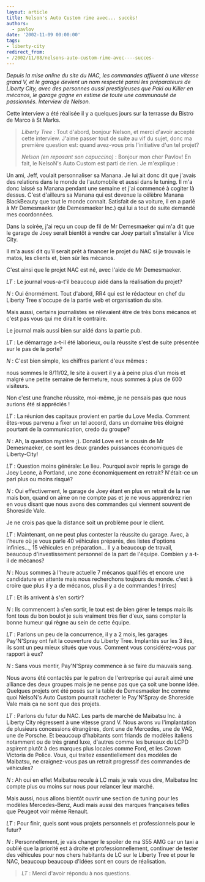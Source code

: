 ```yaml
---
layout: article
title: Nelson's Auto Custom rime avec... succès!
authors:
  - pavlov
date: '2002-11-09 00:00:00'
tags:
- liberty-city
redirect_from:
- /2002/11/08/nelsons-auto-custom-rime-avec----succes-
---
```


_Depuis la mise online du site du NAC, les commandes affluent à une vitesse grand V, et le garage devient un nom respecté parmi les préparateurs de Liberty City, avec des personnes aussi prestigieuses que Paki ou Killer en mécanos, le garage gagne en estime de toute une communauté de passionnés. Interview de Nelson._

Cette interview a été réalisée il y a quelques jours sur la terrasse du Bistro de Marco à St Marks.

> _Liberty Tree_ : Tout d'abord, bonjour Nelson, et merci d'avoir accepté cette interview. J'aime passer tout de suite au vif du sujet, donc ma première question est: quand avez-vous pris l'initiative d'un tel projet?
> 
> _Nelson (en reposant son capuccino)_ : Bonjour mon cher Pavlov! En fait, le NelsoN's Auto Custom est parti de rien. Je m'explique :

Un ami, Jeff, voulait personnaliser sa Manana. Je lui ait donc dit que j'avais des relations dans le monde de l'automobile et aussi dans le tuning. Il m'a donc laissé sa Manana pendant une semaine et j'ai commencé à cogiter là dessus. C'est d'ailleurs sa Manana qui est devenue la célèbre Manana BlackBeauty que tout le monde connait. Satisfait de sa voiture, il en a parlé à Mr Demesmaeker (de Demesmaeker Inc.) qui lui a tout de suite demandé mes coordonnées.

> 

Dans la soirée, j'ai reçu un coup de fil de Mr Demesmaeker qui m'a dit que le garage de Joey serait bientôt à vendre car Joey partait s'installer à Vice City.

> 

Il m'a aussi dit qu'il serait prêt à financer le projet du NAC si je trouvais le matos, les clients et, bien sûr les mécanos.

> 

C'est ainsi que le projet NAC est né, avec l'aide de Mr Demesmaeker.

> 

_LT_ : Le journal vous-a-t'il beaucoup aidé dans la réalisation du projet?

> 

_N_ : Oui énormément. Tout d'abord, RR4 qui est le rédacteur en chef du Liberty Tree s'occupe de la partie web et organisation du site.

> 

Mais aussi, certains journalistes se rélevaient être de très bons mécanos et c'est pas vous qui me dirait le contraire.

> 

Le journal mais aussi bien sur aidé dans la partie pub.

> 

_LT_ : Le démarrage a-t-il été laborieux, ou la réussite s'est de suite présentée sur le pas de la porte?

> 

_N_ : C'est bien simple, les chiffres parlent d'eux mêmes :

> 

nous sommes le 8/11/02, le site à ouvert il y a à peine plus d'un mois et malgré une petite semaine de fermeture, nous sommes à plus de 600 visiteurs.

> 

Non c'est une franche réussite, moi-même, je ne pensais pas que nous aurions été si appréciés !

> 

_LT_ : La réunion des capitaux provient en partie du Love Media. Comment êtes-vous parvenu a fixer un tel accord, dans un domaine très éloigné pourtant de la communication, credo du groupe?

> 

_N_ : Ah, la question mystère ;). Donald Love est le cousin de Mr Demesmaeker, ce sont les deux grandes puissances économiques de Liberty-City!

> 

_LT_ : Question moins générale: Le lieu. Pourquoi avoir repris le garage de Joey Leone, à Portland, une zone économiquement en retrait? N'était-ce un pari plus ou moins risqué?

> 

_N_ : Oui effectivement, le garage de Joey étant en plus en retrait de la rue mais bon, quand on aime on ne compte pas et je ne vous apprendrez rien en vous disant que nous avons des commandes qui viennent souvent de Shoreside Vale.

> 

Je ne crois pas que la distance soit un problème pour le client.

> 

_LT_ : Maintenant, on ne peut plus contester la réussite du garage. Avec, à l'heure où je vous parle 40 véhicules préparés, des listes d'options infinies..., 15 véhicules en préparation... Il y a beaucoup de travail, beaucoup d'investissement personnel de la part de l'équipe. Combien y a-t-il de mécanos?

> 

_N_ : Nous sommes à l'heure actuelle 7 mécanos qualifiés et encore une candidature en attente mais nous recherchons toujours du monde. c'est à croire que plus il y a de mécanos, plus il y a de commandes ! (rires)

> 

_LT_ : Et ils arrivent à s'en sortir?

> 

_N_ : Ils commencent à s'en sortir, le tout est de bien gérer le temps mais ils font tous du bon boulot je suis vraiment très fier d'eux, sans compter la bonne humeur qui règne au sein de cette équipe.

> 

_LT_ : Parlons un peu de la concurrence, il y a 2 mois, les garages Pay'N'Spray ont fait la couverture du Liberty Tree. Implantés sur les 3 îles, ils sont un peu mieux situés que vous. Comment vous considérez-vous par rapport à eux?

> 

_N_ : Sans vous mentir, Pay'N'Spray commence à se faire du mauvais sang.

> 

Nous avons été contactés par le patron de l'entreprise qui aurait aimé une alliance des deux groupes mais je ne pense pas que ça soit une bonne idée. Quelques projets ont été posés sur la table de Demesmaeker Inc comme quoi NelsoN's Auto Custom pourrait racheter le Pay'N'Spray de Shoreside Vale mais ça ne sont que des projets.

> 

_LT_ : Parlons du futur du NAC. Les parts de marché de Maibatsu Inc. à Liberty City régressent à une vitesse grand V. Nous avons vu l'implantation de plusieurs concessions étrangères, dont une de Mercedes, une de VAG, une de Porsche. Et beaucoup d'habitants sont friands de modèles italiens notamment ou de très grand luxe, d'autres comme les bureaux du LCPD aspirent plutôt à des marques plus locales comme Ford, et les Crown Victoria de Police. Vous, qui traitez essentiellement des modèles de Maibatsu, ne craignez-vous pas un retrait progressif des commandes de véhicules?

> 

_N_ : Ah oui en effet Maibatsu recule à LC mais je vais vous dire, Maibatsu Inc compte plus ou moins sur nous pour relancer leur marché.

> 

Mais aussi, nous allons bientôt ouvrir une section de tuning pour les modèles Mercedes-Benz, Audi mais aussi des marques françaises telles que Peugeot voir même Renault.

> 

_LT_ : Pour finir, quels sont vous projets personnels et professionnels pour le futur?

> 

_N_ : Personnellement, je vais changer le spoiler de ma S55 AMG car un taxi a oublié que la priorité est à droite et professionnellement, continuer de tester des véhicules pour nos chers habitants de LC sur le Liberty Tree et pour le NAC, beaucoup beaucoup d'idées sont en cours de réalisation.

> _LT_ : Merci d'avoir répondu à nos questions.